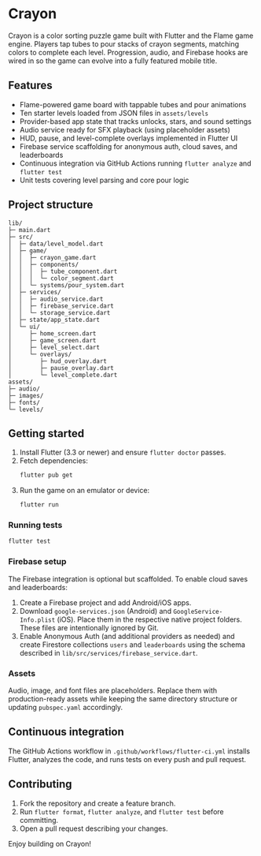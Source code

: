 # Crayon

Crayon is a color sorting puzzle game built with Flutter and the Flame game engine. Players tap tubes to pour stacks of crayon segments, matching colors to complete each level. Progression, audio, and Firebase hooks are wired in so the game can evolve into a fully featured mobile title.

## Features

- Flame-powered game board with tappable tubes and pour animations
- Ten starter levels loaded from JSON files in `assets/levels`
- Provider-based app state that tracks unlocks, stars, and sound settings
- Audio service ready for SFX playback (using placeholder assets)
- HUD, pause, and level-complete overlays implemented in Flutter UI
- Firebase service scaffolding for anonymous auth, cloud saves, and leaderboards
- Continuous integration via GitHub Actions running `flutter analyze` and `flutter test`
- Unit tests covering level parsing and core pour logic

## Project structure

```
lib/
├─ main.dart
├─ src/
│  ├─ data/level_model.dart
│  ├─ game/
│  │  ├─ crayon_game.dart
│  │  ├─ components/
│  │  │  ├─ tube_component.dart
│  │  │  └─ color_segment.dart
│  │  └─ systems/pour_system.dart
│  ├─ services/
│  │  ├─ audio_service.dart
│  │  ├─ firebase_service.dart
│  │  └─ storage_service.dart
│  ├─ state/app_state.dart
│  └─ ui/
│     ├─ home_screen.dart
│     ├─ game_screen.dart
│     ├─ level_select.dart
│     └─ overlays/
│        ├─ hud_overlay.dart
│        ├─ pause_overlay.dart
│        └─ level_complete.dart
assets/
├─ audio/
├─ images/
├─ fonts/
└─ levels/
```

## Getting started

1. Install Flutter (3.3 or newer) and ensure `flutter doctor` passes.
2. Fetch dependencies:
   ```bash
   flutter pub get
   ```
3. Run the game on an emulator or device:
   ```bash
   flutter run
   ```

### Running tests

```bash
flutter test
```

### Firebase setup

The Firebase integration is optional but scaffolded. To enable cloud saves and leaderboards:

1. Create a Firebase project and add Android/iOS apps.
2. Download `google-services.json` (Android) and `GoogleService-Info.plist` (iOS). Place them in the respective native project folders. These files are intentionally ignored by Git.
3. Enable Anonymous Auth (and additional providers as needed) and create Firestore collections `users` and `leaderboards` using the schema described in `lib/src/services/firebase_service.dart`.

### Assets

Audio, image, and font files are placeholders. Replace them with production-ready assets while keeping the same directory structure or updating `pubspec.yaml` accordingly.

## Continuous integration

The GitHub Actions workflow in `.github/workflows/flutter-ci.yml` installs Flutter, analyzes the code, and runs tests on every push and pull request.

## Contributing

1. Fork the repository and create a feature branch.
2. Run `flutter format`, `flutter analyze`, and `flutter test` before committing.
3. Open a pull request describing your changes.

Enjoy building on Crayon!
